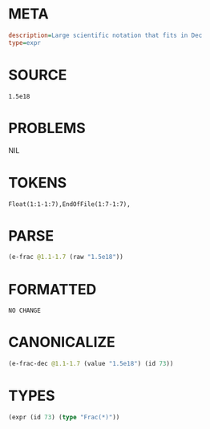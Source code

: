 # META
~~~ini
description=Large scientific notation that fits in Dec
type=expr
~~~
# SOURCE
~~~roc
1.5e18
~~~
# PROBLEMS
NIL
# TOKENS
~~~zig
Float(1:1-1:7),EndOfFile(1:7-1:7),
~~~
# PARSE
~~~clojure
(e-frac @1.1-1.7 (raw "1.5e18"))
~~~
# FORMATTED
~~~roc
NO CHANGE
~~~
# CANONICALIZE
~~~clojure
(e-frac-dec @1.1-1.7 (value "1.5e18") (id 73))
~~~
# TYPES
~~~clojure
(expr (id 73) (type "Frac(*)"))
~~~

